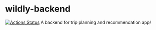 # wildly-backend
[![Actions Status](https://github.com/{archydeberker}/wildly-backend/workflows/Python%20application/badge.svg)](https://github.com/archydeberker/wildly-backend/actions)
A backend for trip planning and recommendation app/
